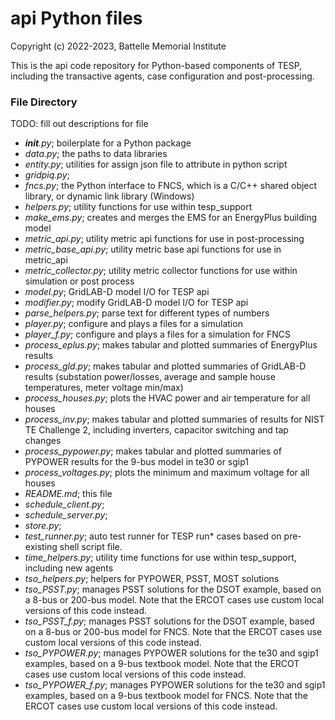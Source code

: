# api Python files

Copyright (c) 2022-2023, Battelle Memorial Institute

This is the api code repository for Python-based components of TESP, 
including the transactive agents, case configuration and post-processing.  

### File Directory
TODO: fill out descriptions for file

- *__init__.py*; boilerplate for a Python package
- *data.py*; the paths to data libraries
- *entity.py*; utilities for assign json file to attribute in python script
- *gridpiq.py*;
- *fncs.py*; the Python interface to FNCS, which is a C/C++ shared object library, or dynamic link library (Windows)
- *helpers.py*; utility functions for use within tesp_support
- *make_ems.py*; creates and merges the EMS for an EnergyPlus building model
- *metric_api.py*; utility metric api functions for use in post-processing
- *metric_base_api.py*; utility metric base api functions for use in metric_api
- *metric_collector.py*; utility metric collector functions for use within simulation or post process
- *model.py*; GridLAB-D model I/O for TESP api
- *modifier.py*; modify GridLAB-D model I/O for TESP api
- *parse_helpers.py*; parse text for different types of numbers
- *player.py*; configure and plays a files for a simulation
- *player_f.py*; configure and plays a files for a simulation for FNCS
- *process_eplus.py*; makes tabular and plotted summaries of EnergyPlus results
- *process_gld.py*; makes tabular and plotted summaries of GridLAB-D results (substation power/losses, average and sample house temperatures, meter voltage min/max)
- *process_houses.py*; plots the HVAC power and air temperature for all houses
- *process_inv.py*; makes tabular and plotted summaries of results for NIST TE Challenge 2, including inverters, capacitor switching and tap changes
- *process_pypower.py*; makes tabular and plotted summaries of PYPOWER results for the 9-bus model in te30 or sgip1
- *process_voltages.py*; plots the minimum and maximum voltage for all houses
- *README.md*; this file
- *schedule_client.py*;
- *schedule_server.py*;
- *store.py*;
- *test_runner.py*; auto test runner for TESP run* cases based on pre-existing shell script file.
- *time_helpers.py*; utility time functions for use within tesp_support, including new agents
- *tso_helpers.py*; helpers for PYPOWER, PSST, MOST solutions
- *tso_PSST.py*; manages PSST solutions for the DSOT example, based on a 8-bus or 200-bus model. Note that the ERCOT cases use custom local versions of this code instead.
- *tso_PSST_f.py*; manages PSST solutions for the DSOT example, based on a 8-bus or 200-bus model for FNCS. Note that the ERCOT cases use custom local versions of this code instead.
- *tso_PYPOWER.py*; manages PYPOWER solutions for the te30 and sgip1 examples, based on a 9-bus textbook model. Note that the ERCOT cases use custom local versions of this code instead.
- *tso_PYPOWER_f.py*; manages PYPOWER solutions for the te30 and sgip1 examples, based on a 9-bus textbook model for FNCS. Note that the ERCOT cases use custom local versions of this code instead.
